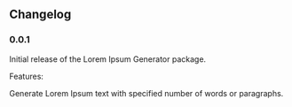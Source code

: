 ## Changelog
### 0.0.1

Initial release of the Lorem Ipsum Generator package.

Features:

Generate Lorem Ipsum text with specified number of words or paragraphs.
